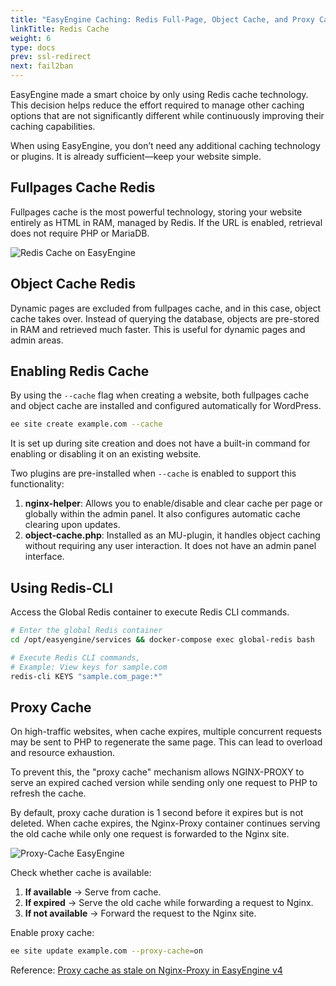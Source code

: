 ```yaml
---
title: "EasyEngine Caching: Redis Full-Page, Object Cache, and Proxy Cache Explained"
linkTitle: Redis Cache
weight: 6
type: docs
prev: ssl-redirect
next: fail2ban
---
```


EasyEngine made a smart choice by only using Redis cache technology. This decision helps reduce the effort required to manage other caching options that are not significantly different while continuously improving their caching capabilities.

When using EasyEngine, you don’t need any additional caching technology or plugins. It is already sufficient—keep your website simple.

## Fullpages Cache Redis

Fullpages cache is the most powerful technology, storing your website entirely as HTML in RAM, managed by Redis. If the URL is enabled, retrieval does not require PHP or MariaDB.

![Redis Cache on EasyEngine](/images/easyengine-server.svg)

## Object Cache Redis

Dynamic pages are excluded from fullpages cache, and in this case, object cache takes over. Instead of querying the database, objects are pre-stored in RAM and retrieved much faster. This is useful for dynamic pages and admin areas.

## Enabling Redis Cache

By using the `--cache` flag when creating a website, both fullpages cache and object cache are installed and configured automatically for WordPress.

```bash
ee site create example.com --cache
```

It is set up during site creation and does not have a built-in command for enabling or disabling it on an existing website.

Two plugins are pre-installed when `--cache` is enabled to support this functionality:

1. **nginx-helper**: Allows you to enable/disable and clear cache per page or globally within the admin panel. It also configures automatic cache clearing upon updates.
2. **object-cache.php**: Installed as an MU-plugin, it handles object caching without requiring any user interaction. It does not have an admin panel interface.

## Using Redis-CLI

Access the Global Redis container to execute Redis CLI commands.

```bash
# Enter the global Redis container
cd /opt/easyengine/services && docker-compose exec global-redis bash

# Execute Redis CLI commands,
# Example: View keys for sample.com
redis-cli KEYS "sample.com_page:*"
```

## Proxy Cache

On high-traffic websites, when cache expires, multiple concurrent requests may be sent to PHP to regenerate the same page. This can lead to overload and resource exhaustion.

To prevent this, the "proxy cache" mechanism allows NGINX-PROXY to serve an expired cached version while sending only one request to PHP to refresh the cache.

By default, proxy cache duration is 1 second before it expires but is not deleted. When cache expires, the Nginx-Proxy container continues serving the old cache while only one request is forwarded to the Nginx site.

![Proxy-Cache EasyEngine](/images/proxy-cache-easyengine.svg)

Check whether cache is available:

1. **If available** → Serve from cache.
2. **If expired** → Serve the old cache while forwarding a request to Nginx.
3. **If not available** → Forward the request to the Nginx site.

Enable proxy cache:

```bash
ee site update example.com --proxy-cache=on
```

Reference: [Proxy cache as stale on Nginx-Proxy in EasyEngine v4](https://easyengine.io/handbook/proxy-cache-as-stale-on-nginx-proxy-in-easyengine-v4/)
